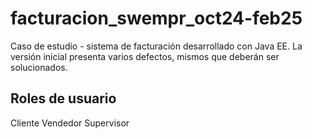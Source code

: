 # facturacion_swempr_oct24-feb25
Caso de estudio - sistema de facturación desarrollado con Java EE.
La versión inicial presenta varios defectos, mismos que deberán ser solucionados.

## Roles de usuario
Cliente
Vendedor
Supervisor

